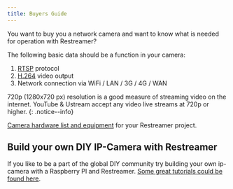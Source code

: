 ```yaml
---
title: Buyers Guide
---
```


You want to buy you a network camera and want to know what is needed for operation with Restreamer?  

The following basic data should be a function in your camera:

1. [RTSP](rtsp-camera-buyersguide.html) protocol  
2. [H.264](h264-camera-buyersguide.html) video output  
3. Network connection via WiFi / LAN / 3G / 4G / WAN 

720p (1280x720 px) resolution is a good measure of streaming video on the internet. YouTube & Ustream accept any video live streams at 720p or higher.
{: .notice--info}

[Camera hardware list and equipment](buy-hardware-index.html) for your Restreamer project.

## Build your own DIY IP-Camera with Restreamer

If you like to be a part of the global DIY community try building your own ip-camera with a Raspberry PI and Restreamer.
[Some great tutorials could be found here](diy-stuff.html).